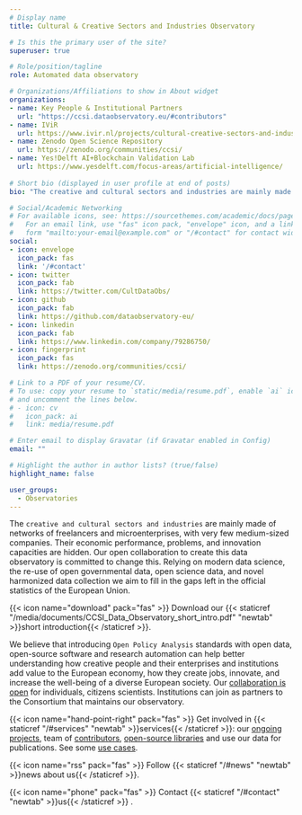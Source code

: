 ```yaml
---
# Display name
title: Cultural & Creative Sectors and Industries Observatory

# Is this the primary user of the site?
superuser: true

# Role/position/tagline
role: Automated data observatory

# Organizations/Affiliations to show in About widget
organizations:
- name: Key People & Institutional Partners
  url: "https://ccsi.dataobservatory.eu/#contributors"
- name: IViR
  url: https://www.ivir.nl/projects/cultural-creative-sectors-and-industries-data-observatory/
- name: Zenodo Open Science Repository
  url: https://zenodo.org/communities/ccsi/
- name: Yes!Delft AI+Blockchain Validation Lab
  url: https://www.yesdelft.com/focus-areas/artificial-intelligence/
  
# Short bio (displayed in user profile at end of posts)
bio: "The creative and cultural sectors and industries are mainly made of networks of freelancers and microenterprises, with very few medium-sized companies. Their economic performance, problems, and innovation capacities are hidden. Our open collaboration to create this data observatory is committed to change this."

# Social/Academic Networking
# For available icons, see: https://sourcethemes.com/academic/docs/page-builder/#icons
#   For an email link, use "fas" icon pack, "envelope" icon, and a link in the
#   form "mailto:your-email@example.com" or "/#contact" for contact widget.
social:
- icon: envelope
  icon_pack: fas
  link: '/#contact'
- icon: twitter
  icon_pack: fab
  link: https://twitter.com/CultDataObs/
- icon: github
  icon_pack: fab
  link: https://github.com/dataobservatory-eu/
- icon: linkedin
  icon_pack: fab
  link: https://www.linkedin.com/company/79286750/
- icon: fingerprint
  icon_pack: fas
  link: https://zenodo.org/communities/ccsi/

# Link to a PDF of your resume/CV.
# To use: copy your resume to `static/media/resume.pdf`, enable `ai` icons in `params.toml`, 
# and uncomment the lines below.
# - icon: cv
#   icon_pack: ai
#   link: media/resume.pdf

# Enter email to display Gravatar (if Gravatar enabled in Config)
email: ""

# Highlight the author in author lists? (true/false)
highlight_name: false

user_groups:
  - Observatories
---
```


The `creative and cultural sectors and industries` are mainly made of networks of freelancers and microenterprises, with very few medium-sized companies.  Their economic performance, problems, and innovation capacities are hidden. Our open collaboration to create this data observatory is committed to change this. Relying on modern data science, the re-use of open governmental data, open science data, and novel harmonized data collection we aim to fill in the gaps left in the official statistics of the European Union.

{{< icon name="download" pack="fas" >}} Download our {{< staticref "/media/documents/CCSI_Data_Observatory_short_intro.pdf" "newtab" >}}short introduction{{< /staticref >}}.

We believe that introducing `Open Policy Analysis` standards with open data, open-source software and research automation can help better understanding how 
creative people and their enterprises and institutions add value to the European economy, how they create jobs, innovate, and increase the well-being of a diverse European society. Our [collaboration is open](/#contributors) for individuals, citizens scientists. Institutions can join as partners to the Consortium that maintains our observatory.

{{< icon name="hand-point-right" pack="fas" >}} Get involved in {{< staticref  "/#services" "newtab"  >}}services{{< /staticref >}}: our [ongoing projects](/#projects), team of [contributors](/#contributors), [open-source libraries](/#software) and use our data for publications. See some [use cases](/#featured).

{{< icon name="rss" pack="fas" >}} Follow {{< staticref "/#news" "newtab" >}}news about us{{< /staticref >}}.

{{< icon name="phone" pack="fas" >}} Contact {{< staticref "/#contact" "newtab" >}}us{{< /staticref >}} .
